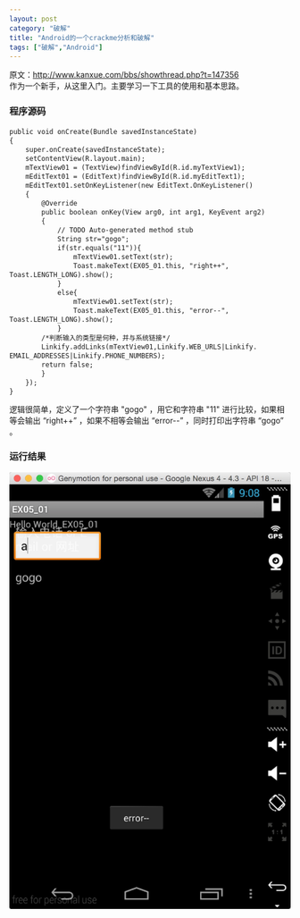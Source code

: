 ```yaml
---
layout: post
category: "破解"
title: "Android的一个crackme分析和破解"
tags: ["破解","Android"]
---
```

原文：http://www.kanxue.com/bbs/showthread.php?t=147356    
作为一个新手，从这里入门。主要学习一下工具的使用和基本思路。

### 程序源码 ###

```
public void onCreate(Bundle savedInstanceState) 
{ 
    super.onCreate(savedInstanceState); 
    setContentView(R.layout.main); 
    mTextView01 = (TextView)findViewById(R.id.myTextView1);
    mEditText01 = (EditText)findViewById(R.id.myEditText1); 
    mEditText01.setOnKeyListener(new EditText.OnKeyListener() 
    { 
      	@Override 
      	public boolean onKey(View arg0, int arg1, KeyEvent arg2)
      	{
        	// TODO Auto-generated method stub
        	String str="gogo";
        	if(str.equals("11")){
          		mTextView01.setText(str);
          		Toast.makeText(EX05_01.this, "right++", Toast.LENGTH_LONG).show();
        	}
        	else{
          		mTextView01.setText(str); 
          		Toast.makeText(EX05_01.this, "error--", Toast.LENGTH_LONG).show();
        	}
        /*判断输入的类型是何种，并与系统链接*/
        Linkify.addLinks(mTextView01,Linkify.WEB_URLS|Linkify. EMAIL_ADDRESSES|Linkify.PHONE_NUMBERS);
        return false;
        } 
	});
}
```
逻辑很简单，定义了一个字符串 "gogo" ，用它和字符串 "11" 进行比较，如果相等会输出 “right++” ，如果不相等会输出 “error--” ，同时打印出字符串 “gogo” 。

### 运行结果 ###

![run1](https://github.com/sgamerw/sgamerw.github.io/blob/master/_posts/2015-05-18-crack-me/1.png "Result")

